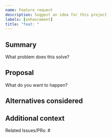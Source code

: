 ```yaml
---
name: Feature request
description: Suggest an idea for this project
labels: [enhancement]
title: "feat: "
---
```


## Summary

What problem does this solve?

## Proposal

What do you want to happen?

## Alternatives considered

## Additional context

Related Issues/PRs: #
